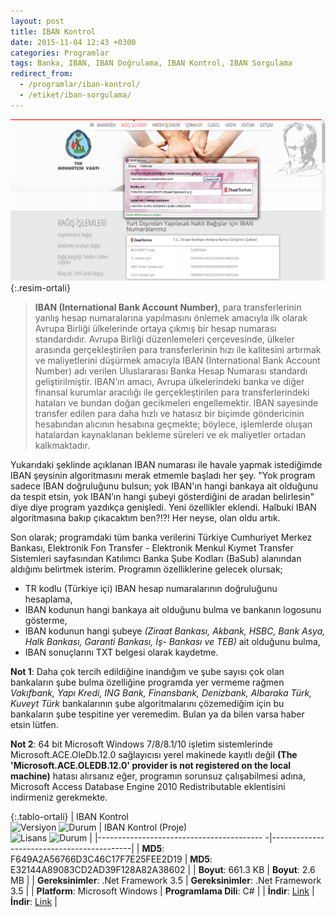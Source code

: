 ```yaml
---
layout: post
title: IBAN Kontrol
date: 2015-11-04 12:43 +0300
categories: Programlar
tags: Banka, IBAN, IBAN Doğrulama, IBAN Kontrol, IBAN Sorgulama
redirect_from:
  - /programlar/iban-kontrol/
  - /etiket/iban-sorgulama/
---
```

![iban-kontrol](/images/programlar/iban-kontrol.png){:.resim-ortali}

> **IBAN (International Bank Account Number)**, para transferlerinin yanlış hesap numaralarına yapılmasını önlemek amacıyla ilk olarak Avrupa Birliği ülkelerinde ortaya çıkmış bir hesap numarası standardıdır. Avrupa Birliği düzenlemeleri çerçevesinde, ülkeler arasında gerçekleştirilen para transferlerinin hızı ile kalitesini artırmak ve maliyetlerini düşürmek amacıyla IBAN (International Bank Account Number) adı verilen Uluslararası Banka Hesap Numarası standardı geliştirilmiştir. IBAN’ın amacı, Avrupa ülkelerindeki banka ve diğer finansal kurumlar aracılığı ile gerçekleştirilen para transferlerindeki hataları ve bundan doğan gecikmeleri engellemektir. IBAN sayesinde transfer edilen para daha hızlı ve hatasız bir biçimde göndericinin hesabından alıcının hesabına geçmekte; böylece, işlemlerde oluşan hatalardan kaynaklanan bekleme süreleri ve ek maliyetler ortadan kalkmaktadır.

Yukarıdaki şeklinde açıklanan IBAN numarası ile havale yapmak istediğimde IBAN şeysinin algoritmasını merak etmemle başladı her şey. "Yok program sadece IBAN doğruluğunu bulsun; yok IBAN'ın hangi bankaya ait olduğunu da tespit etsin, yok IBAN’ın hangi şubeyi gösterdiğini de aradan belirlesin" diye diye program yazdıkça genişledi. Yeni özellikler eklendi. Halbuki IBAN algoritmasına bakıp çıkacaktım ben?!?! Her neyse, olan oldu artık.

Son olarak; programdaki tüm banka verilerini Türkiye Cumhuriyet Merkez Bankası, Elektronik Fon Transfer - Elektronik Menkul Kıymet Transfer Sistemleri sayfasından Katılımcı Banka Şube Kodları (BaSub) alanından aldığımı belirtmek isterim. Programın özelliklerine gelecek olursak;

- TR kodlu (Türkiye içi) IBAN hesap numaralarının doğruluğunu hesaplama,
- IBAN kodunun hangi bankaya ait olduğunu bulma ve bankanın logosunu gösterme,
- IBAN kodunun hangi şubeye *(Ziraat Bankası, Akbank, HSBC, Bank Asya, Halk Bankası, Garanti Bankası, İş- Bankası ve TEB)* ait olduğunu bulma,
- IBAN sonuçlarını TXT belgesi olarak kaydetme.

**Not 1**: Daha çok tercih edildiğine inandığım ve şube sayısı çok olan bankaların şube bulma özelliğine programda yer vermeme rağmen *Vakıfbank, Yapı Kredi, ING Bank, Finansbank, Denizbank, Albaraka Türk, Kuveyt Türk* bankalarının şube algoritmalarını çözemediğim için bu bankaların şube tespitine yer veremedim. Bulan ya da bilen varsa haber etsin lütfen.

**Not 2**: 64 bit Microsoft Windows 7/8/8.1/10 işletim sistemlerinde Microsoft.ACE.OleDb.12.0 sağlayıcısı yerel makinede kayıtlı değil **(The 'Microsoft.ACE.OLEDB.12.0' provider is not registered on the local machine)** hatası alırsanız eğer, programın sorunsuz çalışabilmesi adına, Microsoft Access Database Engine 2010 Redistributable eklentisini indirmeniz gerekmekte.

{:.tablo-ortali}
| IBAN Kontrol<br>![Versiyon](https://img.shields.io/badge/Versiyon-1.00-blueviolet.svg?style=flat) ![Durum](https://img.shields.io/badge/Durum-Çalışıyor-success.svg?style=flat) | IBAN Kontrol (Proje)<br>![Lisans](https://img.shields.io/badge/Lisans-MIT-blue.svg?style=flat) ![Durum](https://img.shields.io/badge/Proje-Kodlar_Gözden_Gecirilecek-red.svg?style=flat) |
|----------------------------------------- -|-------------------------------------------|
| **MD5**: F649A2A56766D3C46C17F7E25FEE2D19 | **MD5**: E32144A89083CD2AD39F128A82A38602 | 
| **Boyut**: 661.3 KB                       | **Boyut**: 2.6 MB                         |
| **Gereksinimler**: .Net Framework 3.5     | **Gereksinimler**: .Net Framework 3.5     |
| **Platform**: Microsoft Windows           | **Programlama Dili**: C#                  |
| **İndir**: [Link](https://www.dropbox.com/s/djmzq5alv1qfmxb/iban-kontrol.zip?dl=1)         | **İndir**: [Link](https://www.dropbox.com/s/fa8doyp92idv9p5/iban-kontrol-proje.zip?dl=1)                      |